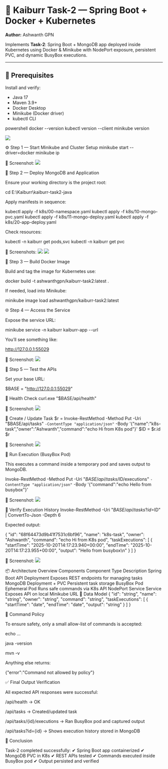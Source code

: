 # 🚀 Kaiburr Task-2 — Spring Boot + Docker + Kubernetes

**Author:** Ashwanth GPN  

Implements **Task-2**: Spring Boot + MongoDB app deployed inside Kubernetes using Docker & Minikube with NodePort exposure, persistent PVC, and dynamic BusyBox executions.

---

## 🧰 Prerequisites

Install and verify:

- Java 17  
- Maven 3.9+  
- Docker Desktop  
- Minikube (Docker driver)  
- kubectl CLI  

powershell
docker --version
kubectl version --client
minikube version

![](docs/screens/01-versions.png)

⚙️ Step 1 — Start Minikube and Cluster Setup
minikube start --driver=docker
minikube ip

📸 Screenshot:
![](docs/screens/02-start-minikube.png)


🧱 Step 2 — Deploy MongoDB and Application

Ensure your working directory is the project root:

cd E:\Kaiburr\kaiburr-task2-java


Apply manifests in sequence:

kubectl apply -f k8s/00-namespace.yaml
kubectl apply -f k8s/10-mongo-pvc.yaml
kubectl apply -f k8s/11-mongo-deploy.yaml
kubectl apply -f k8s/20-app-deploy.yaml


Check resources:

kubectl -n kaiburr get pods,svc
kubectl -n kaiburr get pvc


📸 Screenshots:
![](docs/screens/03-pods-svcs.png)
![](docs/screens/04-pvc.png)




🐳 Step 3 — Build Docker Image

Build and tag the image for Kubernetes use:

docker build -t ashwanthgpn/kaiburr-task2:latest .


If needed, load into Minikube:

minikube image load ashwanthgpn/kaiburr-task2:latest

🌐 Step 4 — Access the Service

Expose the service URL:

minikube service -n kaiburr kaiburr-app --url


You’ll see something like:

http://127.0.0.1:55029


📸 Screenshot:
![](docs/screens/05-service-url.png)


🧪 Step 5 — Test the APIs

Set your base URL:

$BASE = "http://127.0.0.1:55029"

🔹 Health Check
curl.exe "$BASE/api/health"


📸 Screenshot:
![](docs/screens/06-health.png)


🔹 Create / Update Task
$r = Invoke-RestMethod -Method Put -Uri "$BASE/api/tasks" `
  -ContentType "application/json" `
  -Body '{"name":"k8s-task","owner":"Ashwanth","command":"echo Hi from K8s pod"}'
$ID = $r.id
$r


📸 Screenshot:
![](docs/screens/07-put-task.png)


🔹 Run Execution (BusyBox Pod)

This executes a command inside a temporary pod and saves output to MongoDB.

Invoke-RestMethod -Method Put -Uri "$BASE/api/tasks/$ID/executions" `
  -ContentType "application/json" `
  -Body '{"command":"echo Hello from busybox"}'


📸 Screenshot:
![](docs/screens/08-put-execution-k8s.png)


🔹 Verify Execution History
Invoke-RestMethod -Uri "$BASE/api/tasks?id=$ID" | ConvertTo-Json -Depth 6


Expected output:

{
  "id": "68f64473d9b41f7531c6bf96",
  "name": "k8s-task",
  "owner": "Ashwanth",
  "command": "echo Hi from K8s pod",
  "taskExecutions": [
    {
      "startTime": "2025-10-20T14:17:23.940+00:00",
      "endTime": "2025-10-20T14:17:23.955+00:00",
      "output": "Hello from busybox\n"
    }
  ]
}


📸 Screenshot:
![](docs/screens/09-task-with-executions.png)



📦 Architecture Overview
Components
Component	Type	Description
Spring Boot API	Deployment	Exposes REST endpoints for managing tasks
MongoDB	Deployment + PVC	Persistent task storage
BusyBox Pod	Ephemeral Pod	Runs safe commands via K8s API
NodePort Service	Service	Exposes API on local Minikube URL
🧩 Data Model
{
  "id": "string",
  "name": "string",
  "owner": "string",
  "command": "string",
  "taskExecutions": [
    { "startTime": "date", "endTime": "date", "output": "string" }
  ]
}

🧠 Command Policy

To ensure safety, only a small allow-list of commands is accepted:

echo ...

java -version

mvn -v

Anything else returns:

{"error":"Command not allowed by policy"}

✅ Final Output Verification

All expected API responses were successful:

/api/health → OK

/api/tasks → Created/updated task

/api/tasks/{id}/executions → Ran BusyBox pod and captured output

/api/tasks?id={id} → Shows execution history stored in MongoDB

🏁 Conclusion

Task-2 completed successfully:
✔ Spring Boot app containerized
✔ MongoDB PVC in K8s
✔ REST APIs tested
✔ Commands executed inside BusyBox pod
✔ Output persisted and verified
